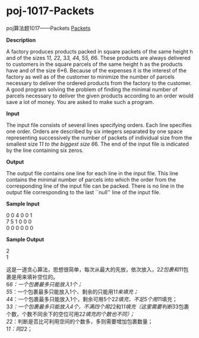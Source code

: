 # poj-1017-Packets
poj算法题1017——Packets
[Packets](http://poj.org/problem?id=1017)

**Description**

A factory produces products packed in square packets of the same height h and of the sizes 1*1, 2*2, 3*3, 4*4, 5*5, 6*6. These products are always delivered to customers in the square parcels of the same height h as the products have and of the size 6*6. Because of the expenses it is the interest of the factory as well as of the customer to minimize the number of parcels necessary to deliver the ordered products from the factory to the customer. A good program solving the problem of finding the minimal number of parcels necessary to deliver the given products according to an order would save a lot of money. You are asked to make such a program.

**Input**

The input file consists of several lines specifying orders. Each line specifies one order. Orders are described by six integers separated by one space representing successively the number of packets of individual size from the smallest size 1*1 to the biggest size 6*6. The end of the input file is indicated by the line containing six zeros.

**Output**

The output file contains one line for each line in the input file. This line contains the minimal number of parcels into which the order from the corresponding line of the input file can be packed. There is no line in the output file corresponding to the last ``null'' line of the input file.

**Sample Input**

0 0 4 0 0 1<br>
7 5 1 0 0 0<br> 
0 0 0 0 0 0<br> 

**Sample Output**

2<br> 
1<br> 

这是一道贪心算法，思想很简单，每次从最大的先放，依次放入，2*2包裹和1*1包裹是用来填补空位的。<br>
6*6：一个包裹最多只能放入1个；<br>
5*5：一个包裹最多只能放入1个、剩余的只能用1*1来填充；<br>
4*4：一个包裹最多只能放入1个，剩余可用5个2*2填充，不足5个用1*1填充；<br>
3*3：一个包裹最多只能放入4个，不满四个用2*2和1*1填充（这里需要判断3*3包裹个数，个数不同余下的空位可用2*2填充的个数也不同）；<br>
2*2：判断是否比可利用空间的个数多，多则需要增加包裹数量；<br>
1*1：同2*2；<br>
